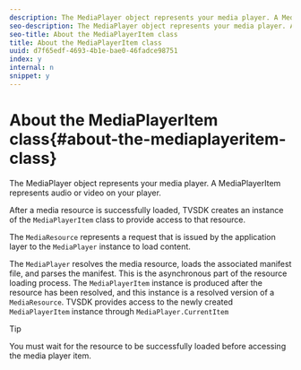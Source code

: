 ```yaml
---
description: The MediaPlayer object represents your media player. A MediaPlayerItem represents audio or video on your player.
seo-description: The MediaPlayer object represents your media player. A MediaPlayerItem represents audio or video on your player.
seo-title: About the MediaPlayerItem class
title: About the MediaPlayerItem class
uuid: d7f65edf-4693-4b1e-bae0-46fadce98751
index: y
internal: n
snippet: y
---
```


# About the MediaPlayerItem class{#about-the-mediaplayeritem-class}

The MediaPlayer object represents your media player. A MediaPlayerItem represents audio or video on your player.

After a media resource is successfully loaded, TVSDK creates an instance of the `MediaPlayerItem` class to provide access to that resource.

The `MediaResource` represents a request that is issued by the application layer to the `MediaPlayer` instance to load content.

The `MediaPlayer` resolves the media resource, loads the associated manifest file, and parses the manifest. This is the asynchronous part of the resource loading process. The `MediaPlayerItem` instance is produced after the resource has been resolved, and this instance is a resolved version of a `MediaResource`. TVSDK provides access to the newly created `MediaPlayerItem` instance through `MediaPlayer.CurrentItem`

>[!TIP]
>
>You must wait for the resource to be successfully loaded before accessing the media player item.

